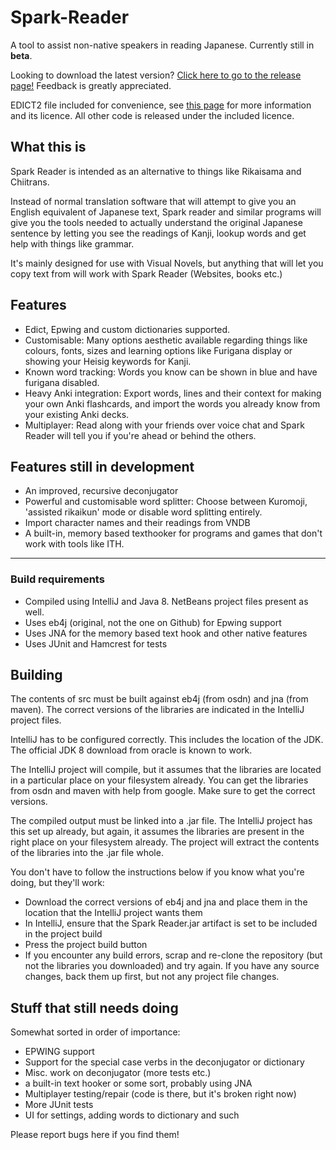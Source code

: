 # Spark-Reader
A tool to assist non-native speakers in reading Japanese. Currently still in **beta**.

Looking to download the latest version?
[Click here to go to the release page!](https://github.com/thatdude624/Spark-Reader/releases)
Feedback is greatly appreciated.

EDICT2 file included for convenience, see [this page](http://www.edrdg.org/jmdict/edict.html)
for more information and its licence.  All other code is released under the included licence.

## What this is
Spark Reader is intended as an alternative to things like Rikaisama and Chiitrans.

Instead of normal translation software that will attempt to give you an English equivalent of Japanese text,
Spark reader and similar programs will give you the tools needed to actually understand the original Japanese sentence
by letting you see the readings of Kanji, lookup words and get help with things like grammar.

It's mainly designed for use with Visual Novels, but anything that will let you copy text from will work with Spark Reader (Websites, books etc.)

## Features
- Edict, Epwing and custom dictionaries supported.
- Customisable: Many options aesthetic available regarding things like colours, fonts, sizes and learning options like Furigana display or showing your Heisig keywords for Kanji.
- Known word tracking: Words you know can be shown in blue and have furigana disabled.
- Heavy Anki integration: Export words, lines and their context for making your own Anki flashcards, and import the words you already know from your existing Anki decks.
- Multiplayer: Read along with your friends over voice chat and Spark Reader will tell you if you're ahead or behind the others.

## Features still in development
- An improved, recursive deconjugator
- Powerful and customisable word splitter: Choose between Kuromoji, 'assisted rikaikun' mode or disable word splitting entirely.
- Import character names and their readings from VNDB
- A built-in, memory based texthooker for programs and games that don't work with tools like ITH.

---

### Build requirements
- Compiled using IntelliJ and Java 8. NetBeans project files present as well.
- Uses eb4j (original, not the one on Github) for Epwing support
- Uses JNA for the memory based text hook and other native features
- Uses JUnit and Hamcrest for tests

## Building

The contents of src must be built against eb4j (from osdn) and jna (from maven).
The correct versions of the libraries are indicated in the IntelliJ project files.

IntelliJ has to be configured correctly. This includes the location of the JDK. The official JDK 8 download from oracle is known to work. 

The IntelliJ project will compile, but it assumes that the libraries are located in a particular place on your filesystem already.
You can get the libraries from osdn and maven with help from google. Make sure to get the correct versions. 

The compiled output must be linked into a .jar file. The IntelliJ project has this set up already, but again, it assumes the libraries are present in the right place on your filesystem already. The project will extract the contents of the libraries into the .jar file whole.

You don't have to follow the instructions below if you know what you're doing, but they'll work:

- Download the correct versions of eb4j and jna and place them in the location that the IntelliJ project wants them
- In IntelliJ, ensure that the Spark Reader.jar artifact is set to be included in the project build
- Press the project build button
- If you encounter any build errors, scrap and re-clone the repository (but not the libraries you downloaded) and try again. If you have any source changes, back them up first, but not any project file changes. 

## Stuff that still needs doing
Somewhat sorted in order of importance:

- EPWING support
- Support for the special case verbs in the deconjugator or dictionary
- Misc. work on deconjugator (more tests etc.)
- a built-in text hooker or some sort, probably using JNA
- Multiplayer testing/repair (code is there, but it's broken right now)
- More JUnit tests
- UI for settings, adding words to dictionary and such

Please report bugs here if you find them!
